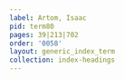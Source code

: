 ```yaml
---
label: Artom, Isaac
pid: term80
pages: 39|213|702
order: '0058'
layout: generic_index_term
collection: index-headings
---
```

